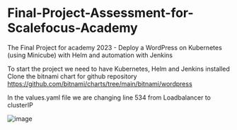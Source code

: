 # Final-Project-Assessment-for-Scalefocus-Academy

The Final Project for academy 2023 - Deploy a WordPress on Kubernetes (using Minicube) with Helm and
automation with Jenkins

To start the project we need to have Kubernetes, Helm and Jenkins installed
Clone the bitnami chart for github repository
https://github.com/bitnami/charts/tree/main/bitnami/wordpress

In the values.yaml file we are changing line 534 from Loadbalancer to clusterIP

![image](https://github.com/monikakostovska/Final-Project-Assessment-for-Scalefocus-Academy/assets/85322121/d735bd29-30cb-4a47-a8f7-eb093f65b323)


